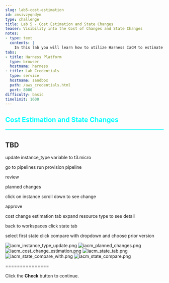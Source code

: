 ```yaml
---
slug: lab5-cost-estimation
id: zmsivzyqndym
type: challenge
title: Lab 5 - Cost Estimation and State Changes
teaser: Visibility into the Cost of Changes and State Changes
notes:
- type: text
  contents: |
    In this lab you will learn how to utilize Harness IaCM to estimate costs and track state changes in your infrastructure, enabling more informed decision-making.
tabs:
- title: Harness Platform
  type: browser
  hostname: harness
- title: Lab Credentials
  type: service
  hostname: sandbox
  path: /aws_credentials.html
  port: 8000
difficulty: basic
timelimit: 1600
---
```


<style type="text/css" rel="stylesheet">
hr.cyan { background-color: cyan; color: cyan; height: 2px; margin-bottom: -10px; }
h2.cyan { color: cyan; }
</style><h2 class="cyan">Cost Estimation and State Changes</h2>
<hr class="cyan">
<br>

## TBD

update instance_type variable to t3.micro

go to pipelines
run provision pipeline

review

planned changes

click on instance
scroll down to see change

approve

cost change estimation tab
expand resource type to see detail


back to workspaces
click state tab

select first state
click compare with dropdown and choose prior version


![iacm_instance_type_update.png](https://raw.githubusercontent.com/jtitra/field-workshops/main/se-workshop-iacm/assets/images/iacm_instance_type_update.png)
![iacm_planned_changes.png](https://raw.githubusercontent.com/jtitra/field-workshops/main/se-workshop-iacm/assets/images/iacm_planned_changes.png)
![iacm_cost_change_estimation.png](https://raw.githubusercontent.com/jtitra/field-workshops/main/se-workshop-iacm/assets/images/iacm_cost_change_estimation.png)
![iacm_state_tab.png](https://raw.githubusercontent.com/jtitra/field-workshops/main/se-workshop-iacm/assets/images/iacm_state_tab.png)
![iacm_state_compare_with.png](https://raw.githubusercontent.com/jtitra/field-workshops/main/se-workshop-iacm/assets/images/iacm_state_compare_with.png)
![iacm_state_compare.png](https://raw.githubusercontent.com/jtitra/field-workshops/main/se-workshop-iacm/assets/images/iacm_state_compare.png)


===============

Click the **Check** button to continue.
